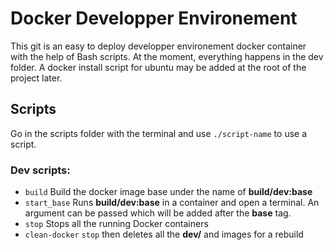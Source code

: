 # Docker Developper Environement

This git is an easy to deploy developper environement docker container with the help of Bash scripts.
At the moment, everything happens in the dev folder. A docker install script for ubuntu may be added at the root of the project later.

## Scripts

Go in the scripts folder with the terminal and use `./script-name` to use a script.

### Dev scripts:

- `build`		Build the docker image base under the name of **build/dev:base**
- `start_base`		Runs **build/dev:base** in a container and open a terminal. An argument can be passed which will be added after the **base** tag.
- `stop`		Stops all the running Docker containers
- `clean-docker`	`stop` then deletes all the **dev/** and <none> images for a rebuild
